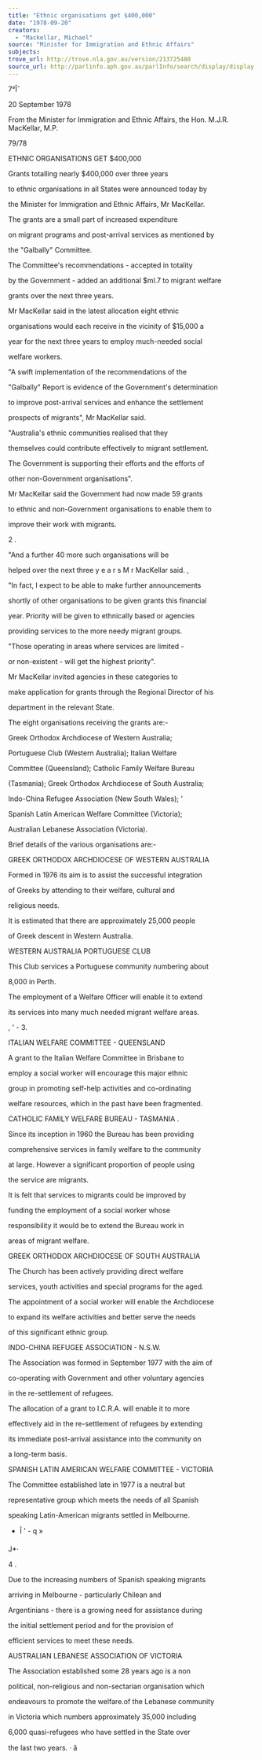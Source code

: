 ```yaml
---
title: "Ethnic organisations get $400,000"
date: "1978-09-20"
creators:
  - "Mackellar, Michael"
source: "Minister for Immigration and Ethnic Affairs"
subjects:
trove_url: http://trove.nla.gov.au/version/213725480
source_url: http://parlinfo.aph.gov.au/parlInfo/search/display/display.w3p;query=Id%3A%22media/pressrel/HPR08003693%22
---
```


 7°Î¯

 20 September 1978

 From the Minister for Immigration and Ethnic Affairs, the Hon. M.J.R. MacKellar, M.P.

 79/78

 ETHNIC ORGANISATIONS GET $400,000

 Grants totalling nearly $400,000 over three years 

 to ethnic organisations in all States were announced today by 

 the Minister for Immigration and Ethnic Affairs, Mr MacKellar.

 The grants are a small part of increased expenditure 

 on migrant programs and post-arrival services as mentioned by 

 the "Galbally" Committee.

 The Committee's recommendations - accepted in totality 

 by the Government - added an additional $ml.7 to migrant welfare 

 grants over the next three years.

 Mr MacKellar said in the latest allocation eight ethnic 

 organisations would each receive in the vicinity of $15,000 a 

 year for the next three years to employ much-needed social 

 welfare workers.

 "A swift implementation of the recommendations of the 

 "Galbally" Report is evidence of the Government's determination 

 to improve post-arrival services and enhance the settlement 

 prospects of migrants", Mr MacKellar said.

 "Australia's ethnic communities realised that they 

 themselves could contribute effectively to migrant settlement.

 The Government is supporting their efforts and the efforts of 

 other non-Government organisations".

 Mr MacKellar said the Government had now made 59 grants 

 to ethnic and non-Government organisations to enable them to 

 improve their work with migrants.

 2 .

 "And a further 40 more such organisations will be 

 helped over the next three y e a r s M r MacKellar said. ,

 "In fact, I expect to be able to make further announcements 

 shortly of other organisations to be given grants this financial 

 year. Priority will be given to ethnically based or agencies 

 providing services to the more needy migrant groups.

 "Those operating in areas where services are limited - 

 or non-existent - will get the highest priority".

 Mr MacKellar invited agencies in these categories to 

 make application for grants through the Regional Director of his 

 department in the relevant State.

 The eight organisations receiving the grants are:-

 Greek Orthodox Archdiocese of Western Australia;

 Portuguese Club (Western Australia);  Italian Welfare 

 Committee (Queensland);  Catholic Family Welfare Bureau 

 (Tasmania); Greek Orthodox Archdiocese of South Australia; 

 Indo-China Refugee Association (New South Wales); '

 Spanish Latin American Welfare Committee (Victoria);

 Australian Lebanese Association (Victoria).

 Brief details of the various organisations are:-

 GREEK ORTHODOX ARCHDIOCESE OF WESTERN AUSTRALIA

 Formed in 1976 its aim is to assist the successful integration 

 of Greeks by attending to their welfare, cultural and 

 religious needs.

 It is estimated that there are approximately 25,000 people 

 of Greek descent in Western Australia.

 WESTERN AUSTRALIA PORTUGUESE CLUB

 This Club services a Portuguese community numbering about 

 8,000 in Perth.

 The employment of a Welfare Officer will enable it to extend 

 its services into many much needed migrant welfare areas.

 ,  '  -  3.

 ITALIAN WELFARE COMMITTEE - QUEENSLAND

 A grant to the Italian Welfare Committee in Brisbane to 

 employ a social worker will encourage this major ethnic 

 group in promoting self-help activities and co-ordinating 

 welfare resources, which in the past have been fragmented.

 CATHOLIC FAMILY WELFARE BUREAU - TASMANIA .

 Since its inception in 1960 the Bureau has been providing 

 comprehensive services in family welfare to the community 

 at large. However a significant proportion of people using 

 the service are migrants.

 It is felt that services to migrants could be improved by 

 funding the employment of a social worker whose 

 responsibility it would be to extend the Bureau work in 

 areas of migrant welfare.

 GREEK ORTHODOX ARCHDIOCESE OF SOUTH AUSTRALIA

 The Church has been actively providing direct welfare 

 services, youth activities and special programs for the aged.

 The appointment of a social worker will enable the Archdiocese 

 to expand its welfare activities and better serve the needs 

 of this significant ethnic group.

 INDO-CHINA REFUGEE ASSOCIATION - N.S.W.

 The Association was formed in September 1977 with the aim of 

 co-operating with Government and other voluntary agencies 

 in the re-settlement of refugees.

 The allocation of a grant to I.C.R.A. will enable it to more 

 effectively aid in the re-settlement of refugees by extending 

 its immediate post-arrival assistance into the community on 

 a long-term basis.

 SPANISH LATIN AMERICAN WELFARE COMMITTEE - VICTORIA

 The Committee established late in 1977 is a neutral but 

 representative group which meets the needs of all Spanish 

 speaking Latin-American migrants settled in Melbourne.

 - Î ' - q »

 J*·

 4 .

 Due to the increasing numbers of Spanish speaking migrants 

 arriving in Melbourne - particularly Chilean and 

 Argentinians - there is a growing need for assistance during 

 the initial settlement period and for the provision of 

 efficient services to meet these needs.

 AUSTRALIAN LEBANESE ASSOCIATION OF VICTORIA

 The Association established some 28 years ago is a non­

 political, non-religious and non-sectarian organisation which 

 endeavours to promote the welfare.of the Lebanese community 

 in Victoria which numbers approximately 35,000 including 

 6,000 quasi-refugees who have settled in the State over 

 the last two years.  ·  â 

